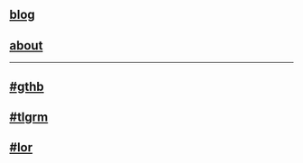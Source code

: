 ## [blog](/blog/)
## [about](/about/)

---

## [#gthb](https://github.com/qbbr)
## [#tlgrm](https://t.me/imqbbr)
## [#lor](https://www.linux.org.ru/people/qbbr/profile)

